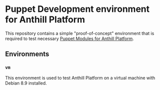 # Puppet Development environment for Anthill Platform

This repository contains a simple "proof-of-concept" environment that is required to
test necessary <a href="https://github.com/anthill-platform/puppet-anthill">Puppet Modules for Anthill Platform</a>.

## Environments

### `vm`

This environment is used to test Anthill Platform on a virtual machine with Debian 8.9 installed.